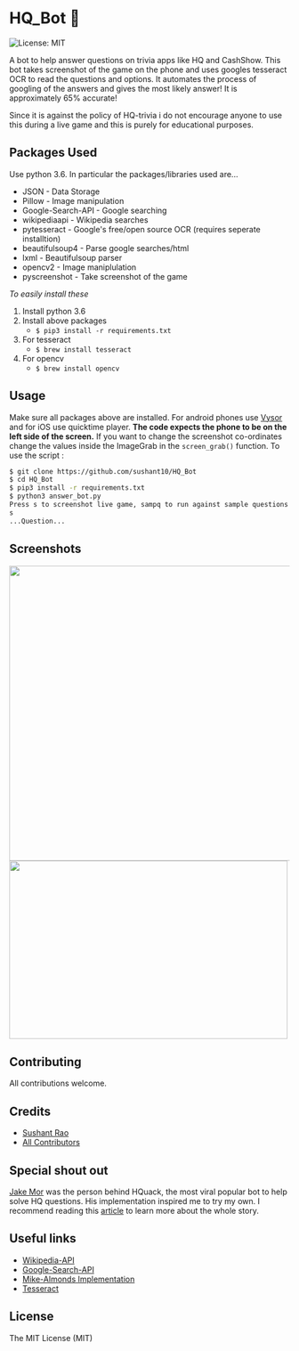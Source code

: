 # HQ_Bot 🤖
![License: MIT][ico-license]

A bot to help answer questions on trivia apps like HQ and CashShow. This bot takes screenshot of the game on the phone and uses googles tesseract OCR to read the questions and options. It automates the process of googling of the answers and gives the most likely answer! It is approximately 65% accurate! 

Since it is against the policy of HQ-trivia i do not encourage anyone to use this during a live game and this is purely for educational purposes.  

## Packages Used

Use python 3.6. In particular the packages/libraries used are...

* JSON - Data Storage 
* Pillow - Image manipulation
* Google-Search-API - Google searching
* wikipediaapi - Wikipedia searches
* pytesseract - Google's free/open source OCR (requires seperate installtion)
* beautifulsoup4 - Parse google searches/html
* lxml - Beautifulsoup parser
* opencv2 - Image maniplulation
* pyscreenshot - Take screenshot of the game

*To easily install these*
1. Install python 3.6
2. Install above packages
    * `$ pip3 install -r requirements.txt`
3. For tesseract 
    * `$ brew install tesseract`
4. For opencv
    * `$ brew install opencv`


## Usage

Make sure all packages above are installed. For android phones use [Vysor][link-vysor] and for iOS use quicktime player. **The code expects the phone to be on the left side of the screen.** If you want to change the screenshot co-ordinates change the values inside the ImageGrab in the `screen_grab()` function. To use the script : 

```bash
$ git clone https://github.com/sushant10/HQ_Bot
$ cd HQ_Bot
$ pip3 install -r requirements.txt
$ python3 answer_bot.py
Press s to screenshot live game, sampq to run against sample questions or q to quit:
s
...Question...
```
## Screenshots

<img src="https://github.com/sushant10/HQ_Bot/blob/master/Screens/screenshot3.png" width="900" height="530" />
<img src="https://github.com/sushant10/HQ_Bot/blob/master/Screens/screenshot2.png" width="500" height="320" />


## Contributing

All contributions welcome.

## Credits

- [Sushant Rao][link-author]
- [All Contributors][link-contributors]

## Special shout out
[Jake Mor][jake-mor] was the person behind HQuack, the most viral popular bot to help solve HQ questions. His implementation inspired me to try my own. I recommend reading this [article][jake-more] to learn more about the whole story.

## Useful links

- [Wikipedia-API][link-wikiapi]
- [Google-Search-API][link-gapi]
- [Mike-Almonds Implementation][link-mike]
- [Tesseract][link-tesseract]

## License

The MIT License (MIT)

[ico-license]: https://img.shields.io/badge/license-MIT-brightgreen.svg?style=flat-square
[link-vysor]: https://www.vysor.io/
[link-author]: https://github.com/sushant10
[link-contributors]: ../../contributors
[link-wikiapi]: https://pypi.python.org/pypi/wikipedia
[link-gapi]: https://github.com/abenassi/Google-Search-API
[link-mike]: https://github.com/mikealmond/hq-trivia-assistant
[link-tesseract]: https://github.com/tesseract-ocr/tesseract/wiki
[jake-mor]: http://jakemor.com/
[jake-more]: https://medium.com/@jakemor/hquack-my-public-hq-trivia-bot-is-shutting-down-5d9fcdbc9f6e
[sampq]: ()
